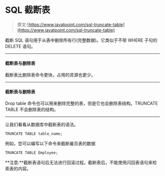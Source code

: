 # SQL 截断表

> 原文:[https://www.javatpoint.com/sql-truncate-table](https://www.javatpoint.com/sql-truncate-table)

截断 SQL 语句用于从表中删除所有行(完整数据)。它类似于不带 WHERE 子句的 DELETE 语句。

* * *

#### 截断表与删除表

截断表比删除表命令更快，占用的资源也更少。

* * *

#### 截断表与删除表

Drop table 命令也可以用来删除完整的表，但是它也会删除表结构。TRUNCATE TABLE 不会删除表的结构。

* * *

让我们看看从数据库中截断表的语法。

```
TRUNCATE TABLE table_name;

```

例如，您可以编写以下命令来截断雇员表的数据

```
TRUNCATE TABLE Employee;

```

**注意:**截断表语句后无法进行回滚过程。截断表后，不能使用闪回表语句来检索表的内容。